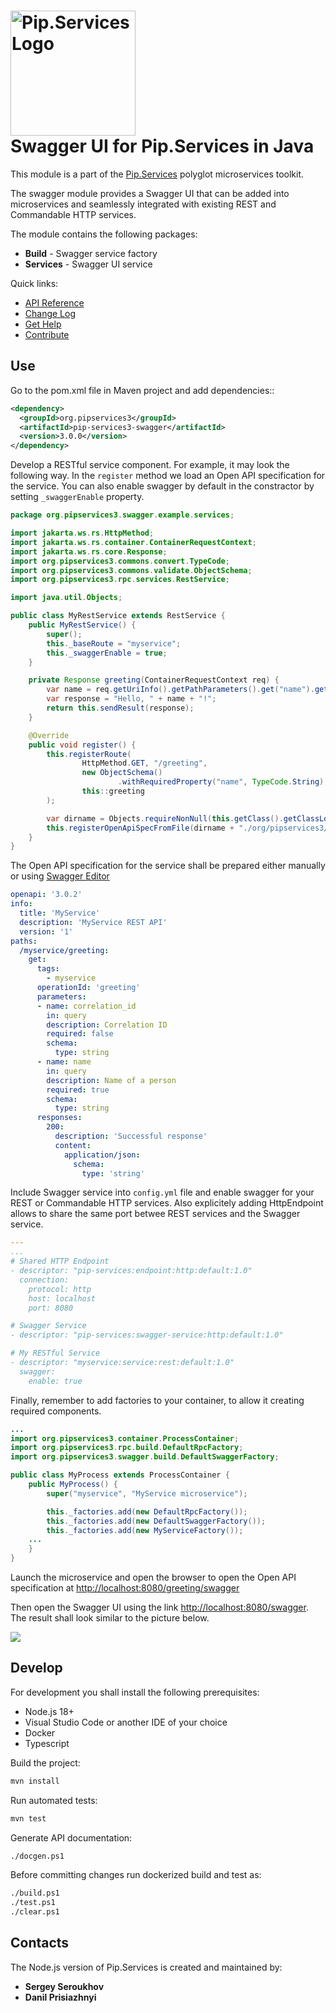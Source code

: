 # <img src="https://uploads-ssl.webflow.com/5ea5d3315186cf5ec60c3ee4/5edf1c94ce4c859f2b188094_logo.svg" alt="Pip.Services Logo" width="200"> <br/> Swagger UI for Pip.Services in Java

This module is a part of the [Pip.Services](http://pipservices.org) polyglot microservices toolkit.

The swagger module provides a Swagger UI that can be added into microservices and seamlessly integrated with existing REST and Commandable HTTP services.

The module contains the following packages:
- **Build** - Swagger service factory
- **Services** - Swagger UI service

<a name="links"></a> Quick links:

* [API Reference](https://pip-services3-java.github.io/pip-services3-swagger-java/)
* [Change Log](CHANGELOG.md)
* [Get Help](http://docs.pipservices.org/get_help/)
* [Contribute](http://docs.pipservices.org/contribute/)


## Use

Go to the pom.xml file in Maven project and add dependencies::
```xml
<dependency>
  <groupId>org.pipservices3</groupId>
  <artifactId>pip-services3-swagger</artifactId>
  <version>3.0.0</version>
</dependency>
```

Develop a RESTful service component. For example, it may look the following way.
In the `register` method we load an Open API specification for the service.
You can also enable swagger by default in the constractor by setting `_swaggerEnable` property.

```java
package org.pipservices3.swagger.example.services;

import jakarta.ws.rs.HttpMethod;
import jakarta.ws.rs.container.ContainerRequestContext;
import jakarta.ws.rs.core.Response;
import org.pipservices3.commons.convert.TypeCode;
import org.pipservices3.commons.validate.ObjectSchema;
import org.pipservices3.rpc.services.RestService;

import java.util.Objects;

public class MyRestService extends RestService {
    public MyRestService() {
        super();
        this._baseRoute = "myservice";
        this._swaggerEnable = true;
    }

    private Response greeting(ContainerRequestContext req) {
        var name = req.getUriInfo().getPathParameters().get("name").get(0);
        var response = "Hello, " + name + "!";
        return this.sendResult(response);
    }

    @Override
    public void register() {
        this.registerRoute(
                HttpMethod.GET, "/greeting",
                new ObjectSchema()
                        .withRequiredProperty("name", TypeCode.String),
                this::greeting
        );

        var dirname = Objects.requireNonNull(this.getClass().getClassLoader().getResource("")).getPath();
        this.registerOpenApiSpecFromFile(dirname + "./org/pipservices3/swagger/example/services/dummy.yml");
    }
}
```

The Open API specification for the service shall be prepared either manually
or using [Swagger Editor](https://editor.swagger.io/)
```yaml
openapi: '3.0.2'
info:
  title: 'MyService'
  description: 'MyService REST API'
  version: '1'
paths:
  /myservice/greeting:
    get:
      tags:
        - myservice
      operationId: 'greeting'
      parameters:
      - name: correlation_id
        in: query
        description: Correlation ID
        required: false
        schema:
          type: string
      - name: name
        in: query
        description: Name of a person
        required: true
        schema:
          type: string
      responses:
        200:
          description: 'Successful response'
          content:
            application/json:
              schema:
                type: 'string'
```

Include Swagger service into `config.yml` file and enable swagger for your REST or Commandable HTTP services.
Also explicitely adding HttpEndpoint allows to share the same port betwee REST services and the Swagger service.
```yaml
---
...
# Shared HTTP Endpoint
- descriptor: "pip-services:endpoint:http:default:1.0"
  connection:
    protocol: http
    host: localhost
    port: 8080

# Swagger Service
- descriptor: "pip-services:swagger-service:http:default:1.0"

# My RESTful Service
- descriptor: "myservice:service:rest:default:1.0"
  swagger:
    enable: true
```

Finally, remember to add factories to your container, to allow it creating required components.
```java
...
import org.pipservices3.container.ProcessContainer;
import org.pipservices3.rpc.build.DefaultRpcFactory;
import org.pipservices3.swagger.build.DefaultSwaggerFactory;

public class MyProcess extends ProcessContainer {
    public MyProcess() {
        super("myservice", "MyService microservice");

        this._factories.add(new DefaultRpcFactory());
        this._factories.add(new DefaultSwaggerFactory());
        this._factories.add(new MyServiceFactory());
    ...
    }
}
```

Launch the microservice and open the browser to open the Open API specification at
[http://localhost:8080/greeting/swagger](http://localhost:8080/greeting/swagger)

Then open the Swagger UI using the link [http://localhost:8080/swagger](http://localhost:8080/swagger).
The result shall look similar to the picture below.

<img src="swagger-ui.png"/>

## Develop

For development you shall install the following prerequisites:
* Node.js 18+
* Visual Studio Code or another IDE of your choice
* Docker
* Typescript

Build the project:
```bash
mvn install
```

Run automated tests:
```bash
mvn test
```

Generate API documentation:
```bash
./docgen.ps1
```

Before committing changes run dockerized build and test as:
```bash
./build.ps1
./test.ps1
./clear.ps1
```

## Contacts

The Node.js version of Pip.Services is created and maintained by:
- **Sergey Seroukhov**
- **Danil Prisiazhnyi**
